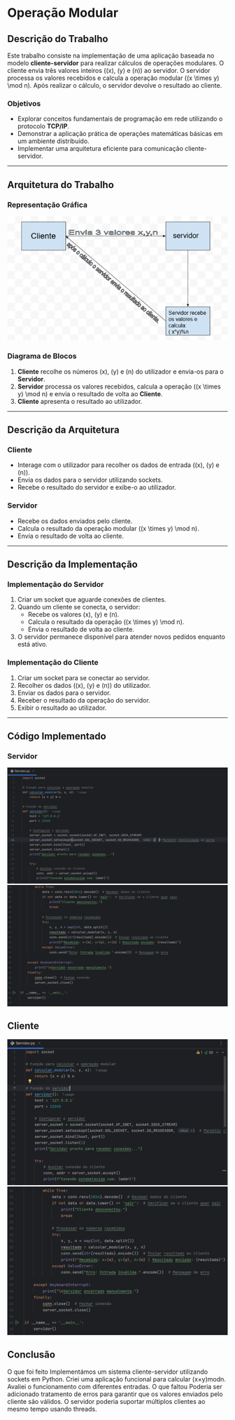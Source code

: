 # Operação Modular

## Descrição do Trabalho
Este trabalho consiste na implementação de uma aplicação baseada no modelo **cliente-servidor** para realizar cálculos de operações modulares. O cliente envia três valores inteiros (\(x\), \(y\) e \(n\)) ao servidor. O servidor processa os valores recebidos e calcula a operação modular \((x \times y) \mod n\). Após realizar o cálculo, o servidor devolve o resultado ao cliente.

### Objetivos
- Explorar conceitos fundamentais de programação em rede utilizando o protocolo **TCP/IP**.
- Demonstrar a aplicação prática de operações matemáticas básicas em um ambiente distribuído.
- Implementar uma arquitetura eficiente para comunicação cliente-servidor.

---

## Arquitetura do Trabalho

### Representação Gráfica
![Descrição da Imagem](SD/Diagrama.png)

### Diagrama de Blocos
1. **Cliente** recolhe os números \(x\), \(y\) e \(n\) do utilizador e envia-os para o **Servidor**.
2. **Servidor** processa os valores recebidos, calcula a operação \((x \times y) \mod n\) e envia o resultado de volta ao **Cliente**.
3. **Cliente** apresenta o resultado ao utilizador.

---

## Descrição da Arquitetura

### Cliente
- Interage com o utilizador para recolher os dados de entrada (\(x\), \(y\) e \(n\)).
- Envia os dados para o servidor utilizando sockets.
- Recebe o resultado do servidor e exibe-o ao utilizador.

### Servidor
- Recebe os dados enviados pelo cliente.
- Calcula o resultado da operação modular \((x \times y) \mod n\).
- Envia o resultado de volta ao cliente.

---

## Descrição da Implementação

### Implementação do Servidor
1. Criar um socket que aguarde conexões de clientes.
2. Quando um cliente se conecta, o servidor:
   - Recebe os valores \(x\), \(y\) e \(n\).
   - Calcula o resultado da operação \((x \times y) \mod n\).
   - Envia o resultado de volta ao cliente.
3. O servidor permanece disponível para atender novos pedidos enquanto está ativo.

### Implementação do Cliente
1. Criar um socket para se conectar ao servidor.
2. Recolher os dados (\(x\), \(y\) e \(n\)) do utilizador.
3. Enviar os dados para o servidor.
4. Receber o resultado da operação do servidor.
5. Exibir o resultado ao utilizador.

---

## Código Implementado

### Servidor
![Descrição da Imagem](SD/SER1.png)
![Descrição da Imagem](SD/SERV2.png)

## Cliente
![Descrição da Imagem](SD/CL1.png)
![Descrição da Imagem](SD/CL2.png)

Conclusão
---
O que foi feito
Implementámos um sistema cliente-servidor utilizando sockets em Python.
Criei uma aplicação funcional para calcular (x×y)modn.
Avaliei o funcionamento com diferentes entradas.
O que faltou
Poderia ser adicionado tratamento de erros para garantir que os valores enviados pelo cliente são válidos.
O servidor poderia suportar múltiplos clientes ao mesmo tempo usando threads.

